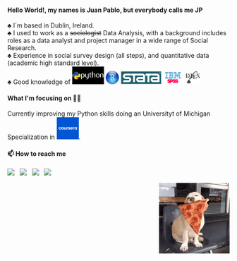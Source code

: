 
#### Hello World!, my names is Juan Pablo, but everybody calls me JP <br/>

 ♣ I´m based in Dublin, Ireland. <br/>
 ♣ I used to work as a ~~sociologist~~ Data Analysis, with a background includes roles as a data analyst and project manager in a wide range of Social Research.  <br/>
 ♣ Experience in social survey design (all steps), and quantitative data (academic high standard level).  <br/>
 ♣ Good knowledge of 
 <code><img height="40" src="images/python-Programming-Language-Software.jpg"></code>
 <code><img height="30" src="images/R.jpeg"></code>
 <code><img height="30" src="images/stata.png"></code>
 <code><img height="30" src="images/spss.png"></code>
 <code><img height="30" src="images/latex_logo.png"></code>
 <br/>

#### What I'm focusing on 👨‍💻

Currently improving my Python skills doing an Universityt of Michigan Specialization in  <code><img height="50" src="images/Coursera.png"></code>.  <br/>

#### 📫 How to reach me 

<p align='left'>
<a target="_blank" href=""><img src="https://img.shields.io/badge/-Gmail-D14836?style=for-the-badge&logo=Gmail&logoColor=white"></img></a>&nbsp;&nbsp;
<a href="https://www.linkedin.com/in/juan-pablo-palma-b-9b9574b7//"><img height="30" src="https://github.com/stephenajulu/WaylonWalker/blob/main/icon/linkedin.png?raw=true"></a>&nbsp;&nbsp;
<a href="https://twitter.com/jppalmab"><img height="30" src="https://github.com/stephenajulu/WaylonWalker/blob/main/icon/twitter.png?raw=true"></a>&nbsp;&nbsp;
<a href="https://www.instagram.com/jppalmab/"><img height="30" src="https://github.com/stephenajulu/WaylonWalker/blob/main/icon/instagram.jpg?raw=true"></a>
</p>

<p align='right'>
 <img src=images/giphy.gif width="160px">
</p>
